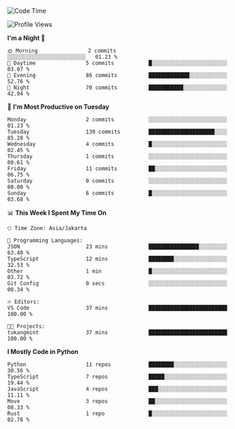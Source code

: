 <!--START_SECTION:waka-->
![Code Time](http://img.shields.io/badge/Code%20Time-1%2C720%20hrs%209%20mins-blue)

![Profile Views](http://img.shields.io/badge/Profile%20Views-1-blue)

**I'm a Night 🦉** 

```text
🌞 Morning                2 commits           ░░░░░░░░░░░░░░░░░░░░░░░░░   01.23 % 
🌆 Daytime                5 commits           █░░░░░░░░░░░░░░░░░░░░░░░░   03.07 % 
🌃 Evening                86 commits          █████████████░░░░░░░░░░░░   52.76 % 
🌙 Night                  70 commits          ███████████░░░░░░░░░░░░░░   42.94 % 
```
📅 **I'm Most Productive on Tuesday** 

```text
Monday                   2 commits           ░░░░░░░░░░░░░░░░░░░░░░░░░   01.23 % 
Tuesday                  139 commits         █████████████████████░░░░   85.28 % 
Wednesday                4 commits           █░░░░░░░░░░░░░░░░░░░░░░░░   02.45 % 
Thursday                 1 commits           ░░░░░░░░░░░░░░░░░░░░░░░░░   00.61 % 
Friday                   11 commits          ██░░░░░░░░░░░░░░░░░░░░░░░   06.75 % 
Saturday                 0 commits           ░░░░░░░░░░░░░░░░░░░░░░░░░   00.00 % 
Sunday                   6 commits           █░░░░░░░░░░░░░░░░░░░░░░░░   03.68 % 
```


📊 **This Week I Spent My Time On** 

```text
🕑︎ Time Zone: Asia/Jakarta

💬 Programming Languages: 
JSON                     23 mins             ████████████████░░░░░░░░░   63.40 % 
TypeScript               12 mins             ████████░░░░░░░░░░░░░░░░░   32.53 % 
Other                    1 min               █░░░░░░░░░░░░░░░░░░░░░░░░   03.72 % 
Git Config               0 secs              ░░░░░░░░░░░░░░░░░░░░░░░░░   00.34 % 

🔥 Editors: 
VS Code                  37 mins             █████████████████████████   100.00 % 

🐱‍💻 Projects: 
tukangmint               37 mins             █████████████████████████   100.00 % 
```

**I Mostly Code in Python** 

```text
Python                   11 repos            ████████░░░░░░░░░░░░░░░░░   30.56 % 
TypeScript               7 repos             █████░░░░░░░░░░░░░░░░░░░░   19.44 % 
JavaScript               4 repos             ███░░░░░░░░░░░░░░░░░░░░░░   11.11 % 
Move                     3 repos             ██░░░░░░░░░░░░░░░░░░░░░░░   08.33 % 
Rust                     1 repo              █░░░░░░░░░░░░░░░░░░░░░░░░   02.78 % 
```




<!--END_SECTION:waka-->
